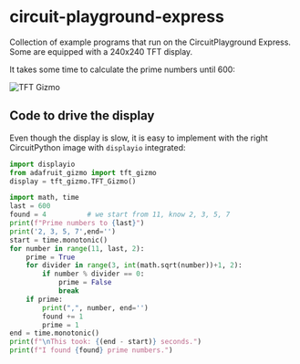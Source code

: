 # circuit-playground-express
Collection of example programs that run on the CircuitPlayground Express. Some are equipped with a 240x240 TFT display.

It takes some time to calculate the prime numbers until 600:

![TFT Gizmo]()

## Code to drive the display

Even though the display is slow, it is easy to implement with the right CircuitPython image with `displayio` integrated:

``` py
import displayio
from adafruit_gizmo import tft_gizmo
display = tft_gizmo.TFT_Gizmo()

import math, time
last = 600
found = 4          # we start from 11, know 2, 3, 5, 7
print(f"Prime numbers to {last}")
print('2, 3, 5, 7',end='')
start = time.monotonic()
for number in range(11, last, 2):
    prime = True
    for divider in range(3, int(math.sqrt(number))+1, 2):
        if number % divider == 0:
            prime = False
            break
    if prime:
        print(",", number, end='')
        found += 1
        prime = 1
end = time.monotonic()
print(f"\nThis took: {(end - start)} seconds.")
print(f"I found {found} prime numbers.")

```
